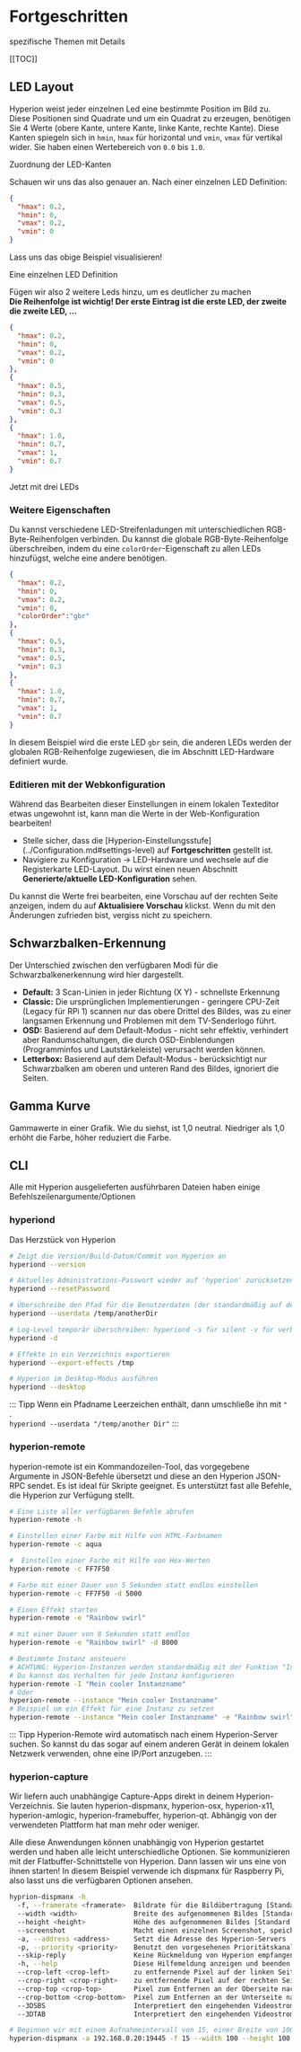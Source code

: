 # Fortgeschritten
spezifische Themen mit Details

[[TOC]]

## LED Layout
Hyperion weist jeder einzelnen Led eine bestimmte Position im Bild zu. Diese Positionen sind Quadrate und um ein Quadrat zu erzeugen, benötigen Sie 4 Werte (obere Kante, untere Kante, linke Kante, rechte Kante). Diese Kanten spiegeln sich in `hmin`, `hmax` für horizontal und `vmin`, `vmax` für vertikal wider. Sie haben einen Wertebereich von `0.0` bis `1.0`.

<ImageWrap src="/images/en/user_ledlayout.jpg" alt="Hyperion Led Layout">
Zuordnung der LED-Kanten

</ImageWrap>

Schauen wir uns das also genauer an. Nach einer einzelnen LED Definition:
``` json
{
  "hmax": 0.2,
  "hmin": 0,
  "vmax": 0.2,
  "vmin": 0
}
```
Lass uns das obige Beispiel visualisieren!

<ImageWrap src="/images/en/user_ledlayout1.jpg" alt="Hyperion Led Layout">
Eine einzelnen LED Definition

</ImageWrap>

Fügen wir also 2 weitere Leds hinzu, um es deutlicher zu machen \
**Die Reihenfolge ist wichtig! Der erste Eintrag ist die erste LED, der zweite die zweite LED, ...**
``` json
{
  "hmax": 0.2,
  "hmin": 0,
  "vmax": 0.2,
  "vmin": 0
},
{
  "hmax": 0.5,
  "hmin": 0.3,
  "vmax": 0.5,
  "vmin": 0.3
},
{
  "hmax": 1.0,
  "hmin": 0.7,
  "vmax": 1,
  "vmin": 0.7
}
```
<ImageWrap src="/images/en/user_ledlayout2.jpg" alt="Hyperion Led Layout">
Jetzt mit drei LEDs

</ImageWrap>

### Weitere Eigenschaften
Du kannst verschiedene LED-Streifenladungen mit unterschiedlichen RGB-Byte-Reihenfolgen verbinden. Du kannst die globale RGB-Byte-Reihenfolge überschreiben, indem du eine `colorOrder`-Eigenschaft zu allen LEDs hinzufügst, welche eine andere benötigen.
``` json
{
  "hmax": 0.2,
  "hmin": 0,
  "vmax": 0.2,
  "vmin": 0,
  "colorOrder":"gbr"
},
{
  "hmax": 0.5,
  "hmin": 0.3,
  "vmax": 0.5,
  "vmin": 0.3
},
{
  "hmax": 1.0,
  "hmin": 0.7,
  "vmax": 1,
  "vmin": 0.7
}
```
In diesem Beispiel wird die erste LED `gbr` sein, die anderen LEDs werden der globalen RGB-Reihenfolge zugewiesen, die im Abschnitt LED-Hardware definiert wurde.

### Editieren mit der Webkonfiguration
Während das Bearbeiten dieser Einstellungen in einem lokalen Texteditor etwas ungewohnt ist, kann man die Werte in der Web-Konfiguration bearbeiten!
  - Stelle sicher, dass die [Hyperion-Einstellungsstufe] (../Configuration.md#settings-level) auf **Fortgeschritten** gestellt ist.
  - Navigiere zu Konfiguration -> LED-Hardware und wechsele auf die Registerkarte LED-Layout. Du wirst einen neuen Abschnitt **Generierte/aktuelle LED-Konfiguration** sehen.
<ImageWrap src="/images/en/user_ledlayout3.jpg" alt="Hyperion Led Layout" />

Du kannst die Werte frei bearbeiten, eine Vorschau auf der rechten Seite anzeigen, indem du auf **Aktualisiere Vorschau** klickst. Wenn du mit den Änderungen zufrieden bist, vergiss nicht zu speichern.

## Schwarzbalken-Erkennung
Der Unterschied zwischen den verfügbaren Modi für die Schwarzbalkenerkennung wird hier dargestellt.

  * **Default:** 3 Scan-Linien in jeder Richtung (X Y) - schnellste Erkennung
  * **Classic:** Die ursprünglichen Implementierungen - geringere CPU-Zeit (Legacy für RPi 1) scannen nur das obere Drittel des Bildes, was zu einer langsamen Erkennung und Problemen mit dem TV-Senderlogo führt.
  * **OSD:** Basierend auf dem Default-Modus - nicht sehr effektiv, verhindert aber Randumschaltungen, die durch OSD-Einblendungen (Programminfos und Lautstärkeleiste) verursacht werden können.
  * **Letterbox:** Basierend auf dem Default-Modus - berücksichtigt nur Schwarzbalken am oberen und unteren Rand des Bildes, ignoriert die Seiten.
<ImageWrap src="/images/en/user_bbmodes.jpg" alt="Hyperion Blackbar detection modes" />

## Gamma Kurve
 Gammawerte in einer Grafik. Wie du siehst, ist 1,0 neutral. Niedriger als 1,0 erhöht die Farbe, höher reduziert die Farbe. 
 <ImageWrap src="/images/en/user_gammacurve.png" alt="Hyperion Gamma Curve" />


## CLI
Alle mit Hyperion ausgelieferten ausführbaren Dateien haben einige Befehlszeilenargumente/Optionen

### hyperiond
Das Herzstück von Hyperion
``` sh
# Zeigt die Version/Build-Datum/Commit von Hyperion an 
hyperiond --version

# Aktuelles Administrations-Passwort wieder auf 'hyperion' zurücksetzen
hyperiond --resetPassword

# Überschreibe den Pfad für die Benutzerdaten (der standardmäßig auf dein Home-Verzeichnis eingestellt ist)
hyperiond --userdata /temp/anotherDir

# Log-Level temporär überschreiben: hyperiond -s für silent -v für verbose und -d für debug
hyperiond -d

# Effekte in ein Verzeichnis exportieren
hyperiond --export-effects /tmp

# Hyperion im Desktop-Modus ausführen
hyperiond --desktop
```

::: Tipp
Wenn ein Pfadname Leerzeichen enthält, dann umschließe ihn mit `"` . \
`hyperiond --userdata "/temp/another Dir"`
:::

### hyperion-remote
hyperion-remote ist ein Kommandozeilen-Tool, das vorgegebene Argumente in JSON-Befehle übersetzt und diese an den Hyperion JSON-RPC sendet. Es ist ideal für Skripte geeignet. Es unterstützt fast alle Befehle, die Hyperion zur Verfügung stellt.

``` sh
# Eine Liste aller verfügbaren Befehle abrufen
hyperion-remote -h

# Einstellen einer Farbe mit Hilfe von HTML-Farbnamen
hyperion-remote -c aqua

#  Einstellen einer Farbe mit Hilfe von Hex-Werten
hyperion-remote -c FF7F50

# Farbe mit einer Dauer von 5 Sekunden statt endlos einstellen 
hyperion-remote -c FF7F50 -d 5000

# Einen Effekt starten
hyperion-remote -e "Rainbow swirl"

# mit einer Dauer von 8 Sekunden statt endlos
hyperion-remote -e "Rainbow swirl" -d 8000

# Bestimmte Instanz ansteuern
# ACHTUNG: Hyperion-Instanzen werden standardmäßig mit der Funktion "Instance Syncing" synchronisiert
# Du kannst das Verhalten für jede Instanz konfigurieren
hyperion-remote -I "Mein cooler Instanzname"
# Oder
hyperion-remote --instance "Mein cooler Instanzname"
# Beispiel um ein Effekt für eine Instanz zu setzen
hyperion-remote --instance "Mein cooler Instanzname" -e "Rainbow swirl"
```

::: Tipp
Hyperion-Remote wird automatisch nach einem Hyperion-Server suchen. So kannst du das sogar auf einem anderen Gerät in deinem lokalen Netzwerk verwenden, ohne eine IP/Port anzugeben.
:::

### hyperion-capture
 Wir liefern auch unabhängige Capture-Apps direkt in deinem Hyperion-Verzeichnis. Sie lauten hyperion-dispmanx, hyperion-osx, hyperion-x11, hyperion-amlogic, hyperion-framebuffer, hyperion-qt. Abhängig von der verwendeten Plattform hat man mehr oder weniger.

Alle diese Anwendungen können unabhängig von Hyperion gestartet werden und haben alle leicht unterschiedliche Optionen. Sie kommunizieren mit der Flatbuffer-Schnittstelle von Hyperion. Dann lassen wir uns eine von ihnen starten! In diesem Beispiel verwende ich dispmanx für Raspberry Pi, also lasst uns die verfügbaren Optionen ansehen.

``` sh
hyprion-dispmanx -h
  -f, --framerate <framerate>  Bildrate für die Bildübertragung [Standard: 10]
  --width <width>              Breite des aufgenommenen Bildes [Standard: 64]
  --height <height>            Höhe des aufgenommenen Bildes [Standard: 64]
  --screenshot                 Macht einen einzelnen Screenshot, speichert ihn in einer Datei und beendet ihn
  -a, --address <address>      Setzt die Adresse des Hyperion-Servers [Standard: 127.0.0.1:19445]
  -p, --priority <priority>    Benutzt den vorgesehenen Prioritätskanal (vorgeschlagen 100-199) [Standard: 150]
  --skip-reply                 Keine Rückmeldung von Hyperion empfangen und prüfen
  -h, --help                   Diese Hilfemeldung anzeigen und beenden
  --crop-left <crop-left>      zu entfernende Pixel auf der linken Seite nach dem Erfassen
  --crop-right <crop-right>    zu entfernende Pixel auf der rechten Seite nach dem Erfassen
  --crop-top <crop-top>        Pixel zum Entfernen an der Oberseite nach dem Erfassen
  --crop-bottom <crop-bottom>  Pixel zum Entfernen an der Unterseite nach dem Erfassen
  --3DSBS                      Interpretiert den eingehenden Videostrom als 3D-Side-by-Side
  --3DTAB                      Interpretiert den eingehenden Videostrom als 3D-Oben-und-Unten

# Beginnen wir mit einem Aufnahmeintervall von 15, einer Breite von 100 und einer Höhe von 100
hyperion-dispmanx -a 192.168.0.20:19445 -f 15 --width 100 --height 100
```
